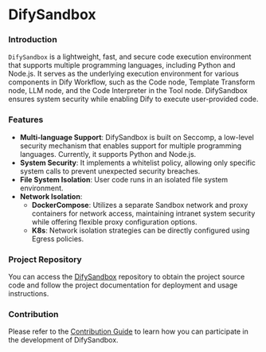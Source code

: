 # DifySandbox

### Introduction
`DifySandbox` is a lightweight, fast, and secure code execution environment that supports multiple programming languages, including Python and Node.js. It serves as the underlying execution environment for various components in Dify Workflow, such as the Code node, Template Transform node, LLM node, and the Code Interpreter in the Tool node. DifySandbox ensures system security while enabling Dify to execute user-provided code.

### Features
- **Multi-language Support**: DifySandbox is built on Seccomp, a low-level security mechanism that enables support for multiple programming languages. Currently, it supports Python and Node.js.
- **System Security**: It implements a whitelist policy, allowing only specific system calls to prevent unexpected security breaches.
- **File System Isolation**: User code runs in an isolated file system environment.
- **Network Isolation**:
    - **DockerCompose**: Utilizes a separate Sandbox network and proxy containers for network access, maintaining intranet system security while offering flexible proxy configuration options.
    - **K8s**: Network isolation strategies can be directly configured using Egress policies.

### Project Repository
You can access the [DifySandbox](https://github.com/langgenius/dify-sandbox) repository to obtain the project source code and follow the project documentation for deployment and usage instructions.

### Contribution
Please refer to the [Contribution Guide](contribution.md) to learn how you can participate in the development of DifySandbox.
